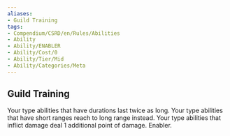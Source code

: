 ```yaml
---
aliases:
- Guild Training
tags:
- Compendium/CSRD/en/Rules/Abilities
- Ability
- Ability/ENABLER
- Ability/Cost/0
- Ability/Tier/Mid
- Ability/Categories/Meta
---
```


  
## Guild Training  
Your type abilities that have durations last twice as long. Your type abilities that have short ranges reach to long range instead. Your type abilities that inflict damage deal 1 additional point of damage. Enabler.